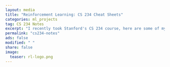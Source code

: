 ```yaml
---                                                                             
layout: media                                                                   
title: "Reinforcement Learning: CS 234 Cheat Sheets"
categories: ml_projects           
tag: CS 234 Notes
excerpt: "I recently took Stanford's CS 234 course, here are some of my notes from this great class"
permalink: "cs234-notes"
ads: false                                                                      
modified: " "                                                                   
share: false                                                                    
image:                                                                          
  teaser: rl-logo.png
---
```


